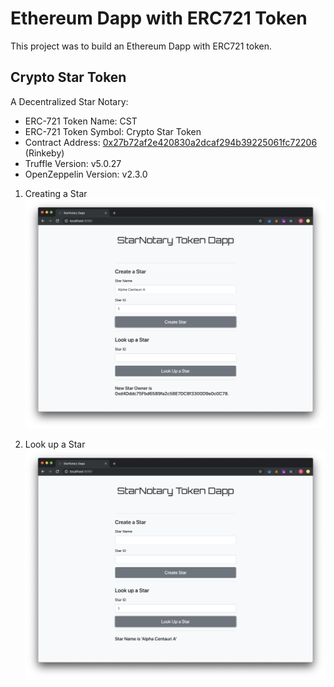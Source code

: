 # Ethereum Dapp with ERC721 Token

This project was to build an Ethereum Dapp with ERC721 token.

## Crypto Star Token
A Decentralized Star Notary:

 - ERC-721 Token Name: CST
 - ERC-721 Token Symbol: Crypto Star Token
 - Contract Address: [0x27b72af2e420830a2dcaf294b39225061fc72206](https://rinkeby.etherscan.io/token/0x27b72af2e420830a2dcaf294b39225061fc72206) (Rinkeby)
 - Truffle Version: v5.0.27
 - OpenZeppelin Version: v2.3.0

1. Creating a Star
    ![Create a Star](./create-star-example.png)

2. Look up a Star
    ![Create a Star](./look-up-star-example.png)